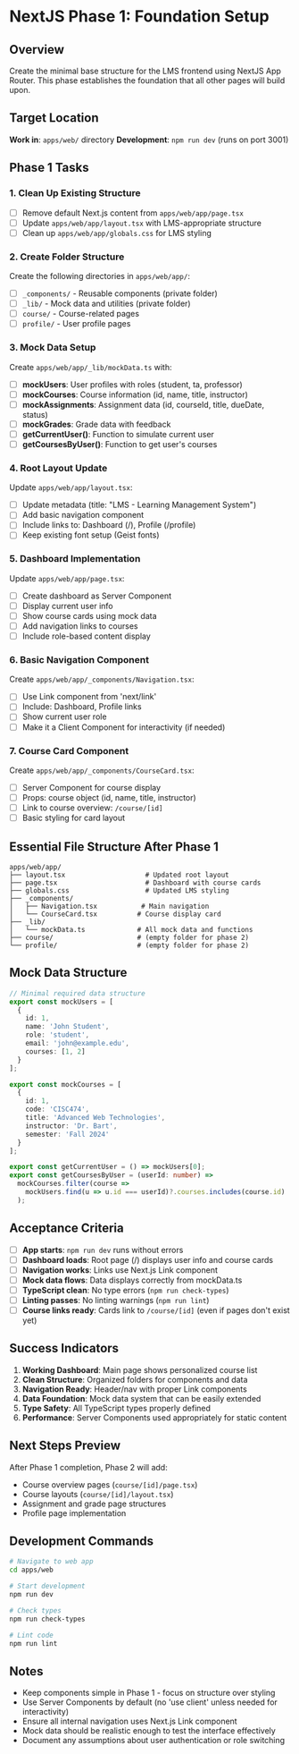 # NextJS Phase 1: Foundation Setup

## Overview
Create the minimal base structure for the LMS frontend using NextJS App Router. This phase establishes the foundation that all other pages will build upon.

## Target Location
**Work in**: `apps/web/` directory
**Development**: `npm run dev` (runs on port 3001)

## Phase 1 Tasks

### 1. Clean Up Existing Structure
- [ ] Remove default Next.js content from `apps/web/app/page.tsx`
- [ ] Update `apps/web/app/layout.tsx` with LMS-appropriate structure
- [ ] Clean up `apps/web/app/globals.css` for LMS styling

### 2. Create Folder Structure
Create the following directories in `apps/web/app/`:
- [ ] `_components/` - Reusable components (private folder)
- [ ] `_lib/` - Mock data and utilities (private folder)
- [ ] `course/` - Course-related pages
- [ ] `profile/` - User profile pages

### 3. Mock Data Setup
Create `apps/web/app/_lib/mockData.ts` with:
- [ ] **mockUsers**: User profiles with roles (student, ta, professor)
- [ ] **mockCourses**: Course information (id, name, title, instructor)
- [ ] **mockAssignments**: Assignment data (id, courseId, title, dueDate, status)
- [ ] **mockGrades**: Grade data with feedback
- [ ] **getCurrentUser()**: Function to simulate current user
- [ ] **getCoursesByUser()**: Function to get user's courses

### 4. Root Layout Update
Update `apps/web/app/layout.tsx`:
- [ ] Update metadata (title: "LMS - Learning Management System")
- [ ] Add basic navigation component
- [ ] Include links to: Dashboard (/), Profile (/profile)
- [ ] Keep existing font setup (Geist fonts)

### 5. Dashboard Implementation
Update `apps/web/app/page.tsx`:
- [ ] Create dashboard as Server Component
- [ ] Display current user info
- [ ] Show course cards using mock data
- [ ] Add navigation links to courses
- [ ] Include role-based content display

### 6. Basic Navigation Component
Create `apps/web/app/_components/Navigation.tsx`:
- [ ] Use Link component from 'next/link'
- [ ] Include: Dashboard, Profile links
- [ ] Show current user role
- [ ] Make it a Client Component for interactivity (if needed)

### 7. Course Card Component
Create `apps/web/app/_components/CourseCard.tsx`:
- [ ] Server Component for course display
- [ ] Props: course object (id, name, title, instructor)
- [ ] Link to course overview: `/course/[id]`
- [ ] Basic styling for card layout

## Essential File Structure After Phase 1
```
apps/web/app/
├── layout.tsx                    # Updated root layout
├── page.tsx                      # Dashboard with course cards
├── globals.css                   # Updated LMS styling
├── _components/
│   ├── Navigation.tsx           # Main navigation
│   └── CourseCard.tsx          # Course display card
├── _lib/
│   └── mockData.ts             # All mock data and functions
├── course/                     # (empty folder for phase 2)
└── profile/                    # (empty folder for phase 2)
```

## Mock Data Structure
```typescript
// Minimal required data structure
export const mockUsers = [
  { 
    id: 1, 
    name: 'John Student', 
    role: 'student', 
    email: 'john@example.edu',
    courses: [1, 2] 
  }
];

export const mockCourses = [
  { 
    id: 1, 
    code: 'CISC474', 
    title: 'Advanced Web Technologies', 
    instructor: 'Dr. Bart',
    semester: 'Fall 2024'
  }
];

export const getCurrentUser = () => mockUsers[0];
export const getCoursesByUser = (userId: number) => 
  mockCourses.filter(course => 
    mockUsers.find(u => u.id === userId)?.courses.includes(course.id)
  );
```

## Acceptance Criteria
- [ ] **App starts**: `npm run dev` runs without errors
- [ ] **Dashboard loads**: Root page (/) displays user info and course cards
- [ ] **Navigation works**: Links use Next.js Link component
- [ ] **Mock data flows**: Data displays correctly from mockData.ts
- [ ] **TypeScript clean**: No type errors (`npm run check-types`)
- [ ] **Linting passes**: No linting warnings (`npm run lint`)
- [ ] **Course links ready**: Cards link to `/course/[id]` (even if pages don't exist yet)

## Success Indicators
1. **Working Dashboard**: Main page shows personalized course list
2. **Clean Structure**: Organized folders for components and data
3. **Navigation Ready**: Header/nav with proper Link components
4. **Data Foundation**: Mock data system that can be easily extended
5. **Type Safety**: All TypeScript types properly defined
6. **Performance**: Server Components used appropriately for static content

## Next Steps Preview
After Phase 1 completion, Phase 2 will add:
- Course overview pages (`course/[id]/page.tsx`)
- Course layouts (`course/[id]/layout.tsx`)
- Assignment and grade page structures
- Profile page implementation

## Development Commands
```bash
# Navigate to web app
cd apps/web

# Start development
npm run dev

# Check types
npm run check-types

# Lint code
npm run lint
```

## Notes
- Keep components simple in Phase 1 - focus on structure over styling
- Use Server Components by default (no 'use client' unless needed for interactivity)
- Ensure all internal navigation uses Next.js Link component
- Mock data should be realistic enough to test the interface effectively
- Document any assumptions about user authentication or role switching